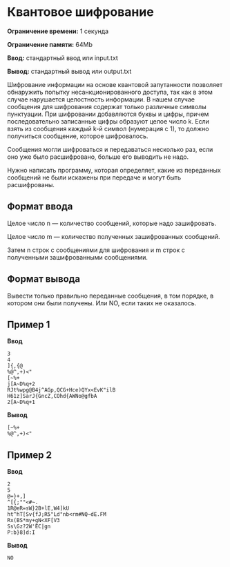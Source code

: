 # Квантовое шифрование

**Ограничение времени:** 1 секунда

**Ограничение памяти:** 64Mb

**Ввод:** стандартный ввод или input.txt

**Вывод:** стандартный вывод или output.txt

Шифрование информации на основе квантовой запутанности позволяет обнаружить попытку несанкционированного доступа, так как в этом случае нарушается целостность информации. В нашем случае сообщения для шифрования содержат только различные символы пунктуации. При шифровании добавляются буквы и цифры, причем последовательно записанные цифры образуют целое число k. Если взять из сообщения каждый k-й символ (нумерация с 1), то должно получиться сообщение, которое шифровалось.

Сообщения могли шифроваться и передаваться несколько раз, если оно уже было расшифровано, больше его выводить не надо.

Нужно написать программу, которая определяет, какие из переданных сообщений не были искажены при передаче и могут быть расшифрованы.

## Формат ввода

Целое число n — количество сообщений, которые надо зашифровать.

Целое число m — количество полученных зашифрованных сообщений.

Затем n строк с сообщениями для шифрования и m строк с полученными зашифрованными сообщениями.

## Формат вывода

Вывести только правильно переданные сообщения, в том порядке, в котором они были получены. Или NO, если таких не оказалось.

## Пример 1

**Ввод**
```
3
4
]{,{@
%@^,+)<"
[~%+
j[A~D%q+2
RJt%wpg@B4j^AGp,QCG+Hce)QYx<EvK"ilB
H61z]SarJ{GncZ,COhd{AWNo@gfbA
2[A~D%q+1
```

**Вывод**
```
[~%+
%@^,+)<"
```

## Пример 2

**Ввод**
```
2
5
@=}+,]
^[{;""<#~.
1R@eR=sW}2B+lE,W4]kU
ht^hT[Sv{fJ;R5"Ld"nb<rm#NQ~dE.FM
Rx(BS*my+gN<XF[V3
Ss\Gz?2W'EC|gn
P:b}8]d:I
```

**Вывод**
```
NO
